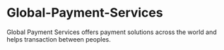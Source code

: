# Global-Payment-Services
Global Payment Services offers payment solutions across the world and helps transaction between peoples.
